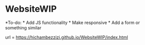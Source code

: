  # WebsiteWIP #

*To-do:
    * Add JS functionality
    * Make responsive
    * Add a form or something similar


url = https://hichambezzizi.github.io/WebsiteWIP/index.html